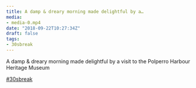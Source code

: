 ```yaml
---
title: A damp & dreary morning made delightful by a…
media:
- media-0.mp4
date: "2018-09-22T10:27:34Z"
draft: false
tags:
- 30sbreak
---
```

A damp & dreary morning made delightful by a visit to the Polperro Harbour Heritage Museum

[#30sbreak](/tags/30sbreak)
